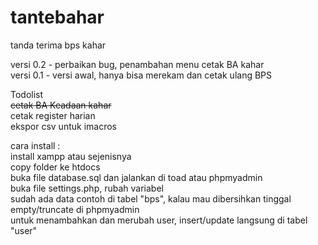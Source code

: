 # tantebahar
tanda terima bps kahar

versi 0.2 - perbaikan bug, penambahan menu cetak BA kahar<br>
versi 0.1 - versi awal, hanya bisa merekam dan cetak ulang BPS


Todolist<br>
<strike>cetak BA Keadaan kahar</strike><br>
cetak register harian<br>
ekspor csv untuk imacros<br>

cara install :<br>
install xampp atau sejenisnya<br>
copy folder ke htdocs<br>
buka file database.sql dan jalankan di toad atau phpmyadmin<br>
buka file settings.php, rubah variabel<br>
sudah ada data contoh di tabel "bps", kalau mau dibersihkan tinggal empty/truncate di phpmyadmin<br>
untuk menambahkan dan merubah user, insert/update langsung di tabel "user"
